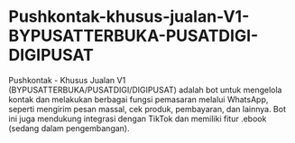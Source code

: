 # Pushkontak-khusus-jualan-V1-BYPUSATTERBUKA-PUSATDIGI-DIGIPUSAT
Pushkontak - Khusus Jualan V1 (BYPUSATTERBUKA/PUSATDIGI/DIGIPUSAT) adalah bot untuk mengelola kontak dan melakukan berbagai fungsi pemasaran melalui WhatsApp, seperti mengirim pesan massal, cek produk, pembayaran, dan lainnya. Bot ini juga mendukung integrasi dengan TikTok dan memiliki fitur .ebook (sedang dalam pengembangan).
